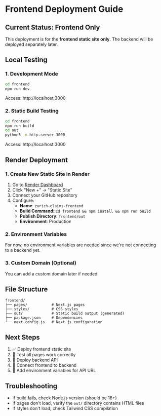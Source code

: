 # Frontend Deployment Guide

## Current Status: Frontend Only

This deployment is for the **frontend static site only**. The backend will be deployed separately later.

## Local Testing

### 1. Development Mode
```bash
cd frontend
npm run dev
```
Access: http://localhost:3000

### 2. Static Build Testing
```bash
cd frontend
npm run build
cd out
python3 -m http.server 3000
```
Access: http://localhost:3000

## Render Deployment

### 1. Create New Static Site in Render

1. Go to [Render Dashboard](https://dashboard.render.com)
2. Click "New +" → "Static Site"
3. Connect your GitHub repository
4. Configure:
   - **Name**: `zurich-claims-frontend`
   - **Build Command**: `cd frontend && npm install && npm run build`
   - **Publish Directory**: `frontend/out`
   - **Environment**: Production

### 2. Environment Variables

For now, no environment variables are needed since we're not connecting to a backend yet.

### 3. Custom Domain (Optional)

You can add a custom domain later if needed.

## File Structure

```
frontend/
├── pages/           # Next.js pages
├── styles/          # CSS styles
├── out/             # Static build output (generated)
├── package.json     # Dependencies
└── next.config.js   # Next.js configuration
```

## Next Steps

1. ✅ Deploy frontend static site
2. 🔄 Test all pages work correctly
3. 🔄 Deploy backend API
4. 🔄 Connect frontend to backend
5. 🔄 Add environment variables for API URL

## Troubleshooting

- If build fails, check Node.js version (should be 18+)
- If pages don't load, verify the `out/` directory contains HTML files
- If styles don't load, check Tailwind CSS compilation 